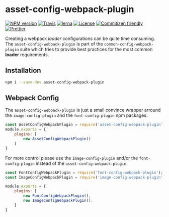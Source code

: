 # asset-config-webpack-plugin

[![NPM version](https://badge.fury.io/js/asset-config-webpack-plugin.svg)](https://www.npmjs.com/package/asset-config-webpack-plugin) 
[![Travis](https://img.shields.io/travis/namics/webpack-config-plugins.svg)](https://travis-ci.org/namics/webpack-config-plugins)
[![lerna](https://img.shields.io/badge/maintained%20with-lerna-cc00ff.svg)](https://lernajs.io/) 
[![License](https://img.shields.io/badge/license-MIT-green.svg)](http://opensource.org/licenses/MIT) 
[![Commitizen friendly](https://img.shields.io/badge/commitizen-friendly-brightgreen.svg)](http://commitizen.github.io/cz-cli/) 
[![Prettier](https://img.shields.io/badge/Code%20Style-Prettier-green.svg)](https://github.com/prettier/prettier)

Creating a webpack *loader* configurations can be quite time consuming.  
The `asset-config-webpack-plugin` is part of the `common-config-webpack-plugin` suite which tries to provide best practices for the most common **loader** requirements.  

## Installation

```bash
npm i --save-dev asset-config-webpack-plugin
```

## Webpack Config

The `asset-config-webpack-plugin` is just a small convince wrapper arround the `image-config-plugin` and the `font-config-plugin` npm packages.  

```js
const AssetConfigWebpackPlugin = require('asset-config-webpack-plugin');
module.exports = {
    plugins: [
        new AssetConfigWebpackPlugin()
    ]
}
```

For more control please use the `image-config-plugin` and/or the `font-config-plugin` instead of the `asset-config-webpack-plugin`.

```js
const FontConfigWebpackPlugin = require('font-config-webpack-plugin');
const ImageConfigWebpackPlugin = require('image-config-webpack-plugin');

module.exports = {
    plugins: [
        new FontConfigWebpackPlugin(),
        new ImageConfigWebpackPlugin(),
    ]
}
```
